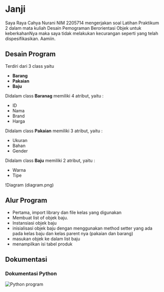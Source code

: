 # Janji
Saya Raya Cahya Nurani NIM 2205714 mengerjakan soal Latihan Praktikum 2 dalam mata kuliah Desain Pemograman Berorientasi Objek untuk keberkahanNya maka saya tidak melakukan kecurangan seperti yang telah dispesifikasikan. Aamiin.

## Desain Program

Terdiri dari 3 class yaitu 
* **Barang**
* **Pakaian**
* **Baju**

Didalam class **Baranag** memiliki 4 atribut, yaitu :
* ID
* Nama
* Brand
* Harga

Didalam class **Pakaian** memiliki 3 atribut, yaitu :
* Ukuran
* Bahan
* Gender

Didalam class **Baju** memiliki 2 atribut, yaitu :
* Warna
* Tipe

!Diagram (diagram.png)

## Alur Program
* Pertama, import library dan file kelas yang digunakan
* Membuat list of objek baju.
* Instansiasi objek baju
* inisialisasi objek baju dengan menggunakan method setter yang ada pada kelas baju dan kelas parent nya (pakaian dan barang)
* masukan objek ke dalam list baju
* menampilkan isi tabel produk

## Dokumentasi

### Dokumentasi Python
![Python program](python/ss_python.png)
